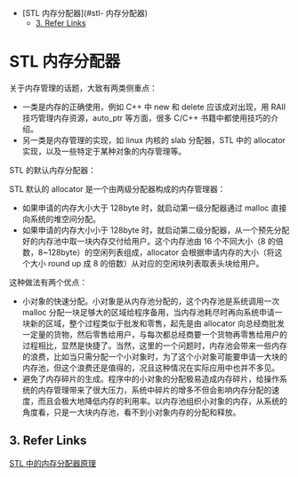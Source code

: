 - [STL 内存分配器](#stl- 内存分配器)
  - [3. Refer Links](#3-refer-links)

# STL 内存分配器

关于内存管理的话题，大致有两类侧重点：
- 一类是内存的正确使用，例如 C++ 中 new 和 delete 应该成对出现，用 RAII 技巧管理内存资源，auto_ptr 等方面，很多 C/C++ 书籍中都使用技巧的介绍。
- 另一类是内存管理的实现，如 linux 内核的 slab 分配器，STL 中的 allocator 实现，以及一些特定于某种对象的内存管理等。 

STL 的默认内存分配器：
 
STL 默认的 allocator 是一个由两级分配器构成的内存管理器：
- 如果申请的内存大小大于 128byte 时，就启动第一级分配器通过 malloc 直接向系统的堆空间分配。
- 如果申请的内存大小小于 128byte 时，就启动第二级分配器，从一个预先分配好的内存池中取一块内存交付给用户。这个内存池由 16 个不同大小（8 的倍数，8~128byte）的空闲列表组成，allocator 会根据申请内存的大小（将这个大小 round up 成 8 的倍数）从对应的空闲块列表取表头块给用户。 

这种做法有两个优点： 
- 小对象的快速分配。小对象是从内存池分配的，这个内存池是系统调用一次 malloc 分配一块足够大的区域给程序备用，当内存池耗尽时再向系统申请一块新的区域，整个过程类似于批发和零售，起先是由 allocator 向总经商批发一定量的货物，然后零售给用户，与每次都总经商要一个货物再零售给用户的过程相比，显然是快捷了。当然，这里的一个问题时，内存池会带来一些内存的浪费，比如当只需分配一个小对象时，为了这个小对象可能要申请一大块的内存池，但这个浪费还是值得的，况且这种情况在实际应用中也并不多见。 
- 避免了内存碎片的生成。程序中的小对象的分配极易造成内存碎片，给操作系统的内存管理带来了很大压力，系统中碎片的增多不但会影响内存分配的速度，而且会极大地降低内存的利用率。以内存池组织小对象的内存，从系统的角度看，只是一大块内存池，看不到小对象内存的分配和释放。 

## 3. Refer Links

[STL 中的内存分配器原理](https://blog.csdn.net/effective_coder/article/details/8873513)